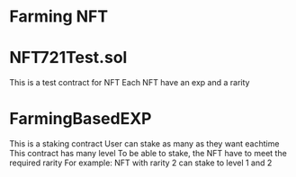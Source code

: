 # Farming NFT

# NFT721Test.sol

This is a test contract for NFT
Each NFT have an exp and a rarity

# FarmingBasedEXP

This is a staking contract
User can stake as many as they want eachtime
This contract has many level
To be able to stake, the NFT have to meet the required rarity
For example: NFT with rarity 2 can stake to level 1 and 2
